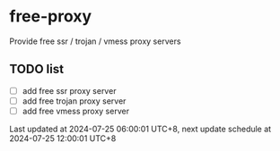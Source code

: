 
# free-proxy
Provide free ssr / trojan / vmess proxy servers


## TODO list
- [ ] add free ssr proxy server
- [ ] add free trojan proxy server
- [ ] add free vmess proxy server

Last updated at 2024-07-25 06:00:01 UTC+8, next update schedule at 2024-07-25 12:00:01 UTC+8


